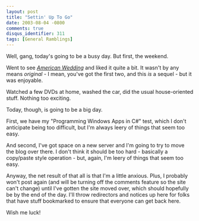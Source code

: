 ```yaml
---
layout: post
title: "Settin' Up To Go"
date: 2003-08-04 -0800
comments: true
disqus_identifier: 311
tags: [General Ramblings]
---
```

Well, gang, today's going to be a busy day. But first, the weekend.
 
 Went to see [*American Wedding*](http://us.imdb.com/Title?0328828) and
liked it quite a bit. It wasn't by any means *original* - I mean, you've
got the first two, and this *is* a sequel - but it was enjoyable.
 
 Watched a few DVDs at home, washed the car, did the usual
house-oriented stuff. Nothing too exciting.
 
 Today, though, is going to be a big day.
 
 First, we have my "Programming Windows Apps in C\#" test, which I don't
anticipate being too difficult, but I'm always leery of things that seem
too easy.
 
 And second, I've got space on a new server and I'm going to try to move
the blog over there. I don't think it should be too hard - basically a
copy/paste style operation - but, again, I'm leery of things that seem
too easy.
 
 Anyway, the net result of that all is that I'm a little anxious. Plus,
I probably won't post again (and will be turning off the comments
feature so the site can't change) until I've gotten the site moved over,
which should hopefully be by the end of the day. I'll throw redirectors
and notices up here for folks that have stuff bookmarked to ensure that
everyone can get back here.
 
 Wish me luck!
